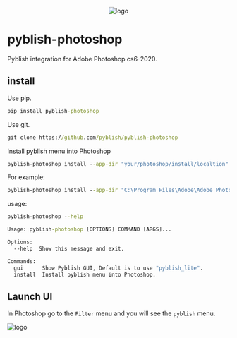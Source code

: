 <p align="center">
<img src="https://imgur.com/kn8wOQj.png" alt="logo"></a>
</p>

pyblish-photoshop
=================
Pyblish integration for Adobe Photoshop cs6-2020.


install
-------

Use pip.
```cmd
pip install pyblish-photoshop
```

Use git.
```cmd
git clone https://github.com/pyblish/pyblish-photoshop 
```

Install pyblish menu into Photoshop
```cmd
pyblish-photoshop install --app-dir "your/photoshop/install/localtion"
```
For example:
```cmd
pyblish-photoshop install --app-dir "C:\Program Files\Adobe\Adobe Photoshop 2020"
```

usage:
```cmd
pyblish-photoshop --help
```
```cmd
Usage: pyblish-photoshop [OPTIONS] COMMAND [ARGS]...

Options:
  --help  Show this message and exit.

Commands:
  gui      Show Pyblish GUI, Default is to use "pyblish_lite".
  install  Install pyblish menu into Photoshop.
```

Launch UI
---------
In Photoshop go to the `Filter` menu and you will see the `pyblish` menu.

<img src="https://imgur.com/LhrBTVU.png" alt="logo"></a>
